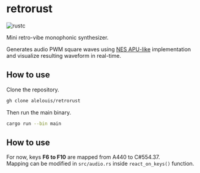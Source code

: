 # **retrorust**
![rustc](https://img.shields.io/badge/rustc-1.61.0-important)

Mini retro-vibe monophonic synthesizer.

Generates audio PWM square waves using [NES APU-like](https://www.nesdev.org/wiki/APU) implementation and visualize resulting waveform in real-time.



## **How to use**
Clone the repository.
```bash
gh clone alelouis/retrorust
```
Then run the main binary.
```bash
cargo run --bin main
```

## **How to use**
For now, keys **F6 to F10** are mapped from A440 to C#554.37.  
Mapping can be modified in `src/audio.rs` inside `react_on_keys()` function.